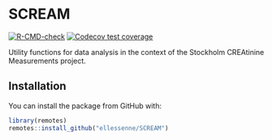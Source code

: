 # SCREAM

<!-- badges: start -->
[![R-CMD-check](https://github.com/ellessenne/SCREAM/workflows/R-CMD-check/badge.svg)](https://github.com/ellessenne/SCREAM/actions)
[![Codecov test coverage](https://codecov.io/gh/ellessenne/SCREAM/branch/main/graph/badge.svg)](https://codecov.io/gh/ellessenne/SCREAM?branch=main)
<!-- badges: end -->

Utility functions for data analysis in the context of the Stockholm CREAtinine Measurements project.

## Installation

You can install the package from GitHub with:

``` r
library(remotes)
remotes::install_github("ellessenne/SCREAM")
```
